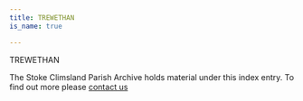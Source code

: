 ```yaml
---
title: TREWETHAN
is_name: true

---
```


TREWETHAN


The Stoke Climsland Parish Archive holds material under this index entry. To find out more please [contact us](/contact/)
